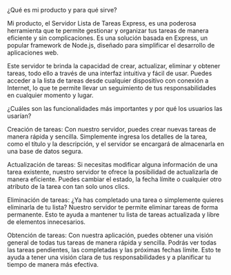 ¿Qué es mi producto y para qué sirve?

Mi producto, el Servidor Lista de Tareas Express, es una poderosa herramienta que te permite gestionar y organizar tus tareas de manera eficiente y sin complicaciones. Es una solución basada en Express, un popular framework de Node.js, diseñado para simplificar el desarrollo de aplicaciones web.

Este servidor te brinda la capacidad de crear, actualizar, eliminar y obtener tareas, todo ello a través de una interfaz intuitiva y fácil de usar. Puedes acceder a la lista de tareas desde cualquier dispositivo con conexión a Internet, lo que te permite llevar un seguimiento de tus responsabilidades en cualquier momento y lugar.


¿Cuáles son las funcionalidades más importantes y por qué los usuarios las usarían?

Creación de tareas: Con nuestro servidor, puedes crear nuevas tareas de manera rápida y sencilla. Simplemente ingresa los detalles de la tarea, como el título y la descripción, y el servidor se encargará de almacenarla en una base de datos segura.

Actualización de tareas: Si necesitas modificar alguna información de una tarea existente, nuestro servidor te ofrece la posibilidad de actualizarla de manera eficiente. Puedes cambiar el estado, la fecha límite o cualquier otro atributo de la tarea con tan solo unos clics.

Eliminación de tareas: ¿Ya has completado una tarea o simplemente quieres eliminarla de tu lista? Nuestro servidor te permite eliminar tareas de forma permanente. Esto te ayuda a mantener tu lista de tareas actualizada y libre de elementos innecesarios.

Obtención de tareas: Con nuestra aplicación, puedes obtener una visión general de todas tus tareas de manera rápida y sencilla. Podrás ver todas las tareas pendientes, las completadas y las próximas fechas límite. Esto te ayuda a tener una visión clara de tus responsabilidades y a planificar tu tiempo de manera más efectiva.